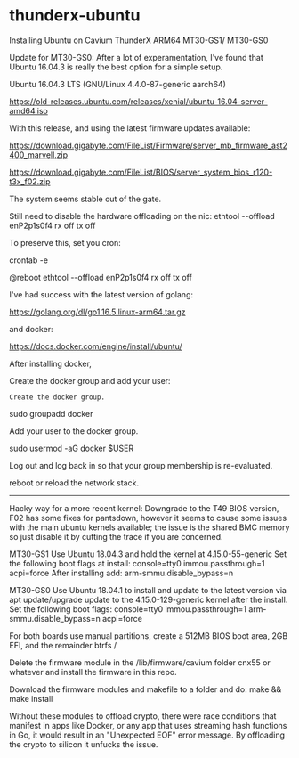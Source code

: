 # thunderx-ubuntu
Installing Ubuntu on Cavium ThunderX ARM64 MT30-GS1/ MT30-GS0

Update for MT30-GS0:
After a lot of experamentation, I've found that Ubuntu 16.04.3 is really the best option for a simple setup. 

Ubuntu 16.04.3 LTS (GNU/Linux 4.4.0-87-generic aarch64)

https://old-releases.ubuntu.com/releases/xenial/ubuntu-16.04-server-amd64.iso

With this release, and using the latest firmware updates available:

https://download.gigabyte.com/FileList/Firmware/server_mb_firmware_ast2400_marvell.zip

https://download.gigabyte.com/FileList/BIOS/server_system_bios_r120-t3x_f02.zip

The system seems stable out of the gate. 

Still need to disable the hardware offloading on the nic:
ethtool --offload enP2p1s0f4 rx off  tx off

To preserve this, set you cron:

crontab -e 

@reboot ethtool --offload enP2p1s0f4 rx off  tx off

I've had success with the latest version of golang:

https://golang.org/dl/go1.16.5.linux-arm64.tar.gz

and docker:

https://docs.docker.com/engine/install/ubuntu/

After installing docker,

Create the docker group and add your user:

    Create the docker group.

 sudo groupadd docker

Add your user to the docker group.

 sudo usermod -aG docker $USER

Log out and log back in so that your group membership is re-evaluated.

reboot or reload the network stack. 



----------

Hacky way for a more recent kernel:
Downgrade to the T49 BIOS version, F02 has some fixes for pantsdown, however it seems to cause some issues with the main ubuntu kernels available; the issue is the shared BMC memory so just disable it by cutting the trace if you are concerned. 

MT30-GS1
Use Ubuntu 18.04.3 and hold the kernel at 4.15.0-55-generic
Set the following boot flags at install: console=tty0 immou.passthrough=1 acpi=force 
After installing add: arm-smmu.disable_bypass=n

MT30-GS0
Use Ubuntu 18.04.1 to install and update to the latest version via apt update/upgrade update to the 4.15.0-129-generic kernel after the install. 
Set the following boot flags: console=tty0 immou.passthrough=1 arm-smmu.disable_bypass=n acpi=force

For both boards use manual partitions, create a 512MB BIOS boot area, 2GB EFI, and the remainder btrfs /

Delete the firmware module in the /lib/firmware/cavium folder cnx55 or whatever and install the firmware in this repo.

Download the firmware modules and makefile to a folder and do:
make && make install

Without these modules to offload crypto, there were race conditions that manifest in apps like Docker, or any app that uses streaming hash functions in Go, it would result in an "Unexpected EOF" error message. By offloading the crypto to silicon it unfucks the issue. 




